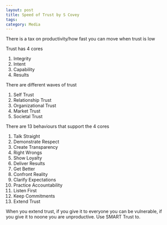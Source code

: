 ```yaml
---
layout: post
title: Speed of Trust by S Covey
tags: 
category: Media
---
```


There is a tax on productivity/how fast you can move when trust is low

Trust has 4 cores
1) Integrity
2) Intent
3) Capability
4) Results

There are different waves of trust
1) Self Trust
2) Relationship Trust
3) Organizational Trust
4) Market Trust
5) Societal Trust

There are 13 behaviours that support the 4 cores
1) Talk Straight
2) Demonstrate Respect
3) Create Transparency
4) Right Wrongs
5) Show Loyalty
6) Deliver Results
7) Get Better
8) Confront Reality
9) Clarify Expectations
10) Practice Accountability
11) Listen First
12) Keep Commitments
13) Extend Trust

When you extend trust, if you give it to everyone you can be vulnerable, if you give it to noone you are unproductive. Use SMART Trust to.


